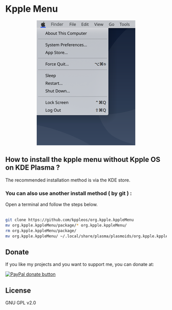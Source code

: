 # Kpple Menu

<p align="center">
    <img src="screenshots/kppleMenu.png" alt="kpple menu preview">
</p>

## How to install the kpple menu without Kpple OS on KDE Plasma ?

The recommended installation method is via the KDE store.

### You can also use another install method ( by git ) :

Open a terminal and follow the steps below.

```bash

git clone https://github.com/kppleos/org.kpple.kppleMenu
mv org.kpple.kppleMenu/package/* org.kpple.kppleMenu/
rm org.kpple.kppleMenu/package/
mv org.kpple.kppleMenu/ ~/.local/share/plasma/plasmoids/org.kpple.kppleMenu 

```

## Donate

If you like my projects and you want to support me, you can donate at:

<span class="paypal"><a href="https://www.paypal.me/borgnietrudy" title="Donate to this project using Paypal"><img src="https://www.paypalobjects.com/webstatic/mktg/Logo/pp-logo-100px.png" alt="PayPal donate button" /></a></span>

## License

GNU GPL v2.0

